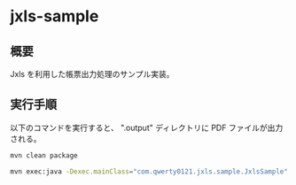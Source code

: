 # jxls-sample

## 概要

Jxls を利用した帳票出力処理のサンプル実装。

## 実行手順

以下のコマンドを実行すると、 ".output" ディレクトリに PDF ファイルが出力される。

```bash
mvn clean package

mvn exec:java -Dexec.mainClass="com.qwerty0121.jxls.sample.JxlsSample"
```
